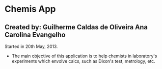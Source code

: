 Chemis App
==========

Created by: Guilherme Caldas de Oliveira Ana Carolina Evangelho
----------------------

Started in 20th May, 2013.

* The main objective of this application is to help chemists 
in laboratory's experiments which envolve calcs, such as 
Dixon's test, metrology, etc.
